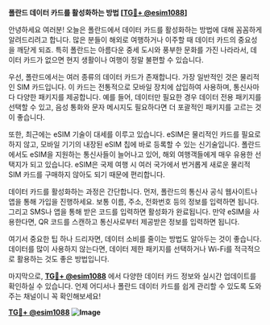 **폴란드 데이터 카드를 활성화하는 방법 [[TG💪+ @esim1088](https://t.me/s/esim1088)]**

안녕하세요 여러분! 오늘은 폴란드에서 데이터 카드를 활성화하는 방법에 대해 꼼꼼하게 알려드리려고 합니다. 많은 분들이 해외로 여행하거나 이주할 때 데이터 카드의 중요성을 깨닫게 되죠. 특히 폴란드는 아름다운 중세 도시와 풍부한 문화를 가진 나라라서, 데이터 카드가 없으면 현지 생활이나 여행이 정말 불편할 수 있습니다.

우선, 폴란드에서는 여러 종류의 데이터 카드가 존재합니다. 가장 일반적인 것은 물리적인 SIM 카드입니다. 이 카드는 전통적으로 모바일 장치에 삽입하여 사용하며, 통신사마다 다양한 패키지를 제공합니다. 예를 들어, 데이터만 필요한 경우 데이터 전용 패키지를 선택할 수 있고, 음성 통화와 문자 메시지도 필요하다면 더 포괄적인 패키지를 고르는 것이 좋습니다.

또한, 최근에는 eSIM 기술이 대세를 이루고 있습니다. eSIM은 물리적인 카드를 필요로 하지 않고, 모바일 기기의 내장된 eSIM 칩에 바로 등록할 수 있는 신기술입니다. 폴란드에서도 eSIM을 지원하는 통신사들이 늘어나고 있어, 해외 여행객들에게 매우 유용한 선택지가 되고 있습니다. eSIM은 국제 여행 시 여러 국가에서 번거롭게 새로운 물리적 SIM 카드를 구매하지 않아도 되기 때문에 편리합니다.

데이터 카드를 활성화하는 과정은 간단합니다. 먼저, 폴란드의 통신사 공식 웹사이트나 앱을 통해 가입을 진행하세요. 보통 이름, 주소, 전화번호 등의 정보를 입력하면 됩니다. 그리고 SMS나 앱을 통해 받은 코드를 입력하면 활성화가 완료됩니다. 만약 eSIM을 사용한다면, QR 코드를 스캔하고 통신사로부터 제공받은 정보를 입력하면 됩니다.

여기서 중요한 팁 하나 드리자면, 데이터 소비를 줄이는 방법도 알아두는 것이 좋습니다. 데이터를 많이 사용하지 않는다면, 데이터 제한 패키지를 선택하거나 Wi-Fi를 적극적으로 활용하는 것도 좋은 방법입니다.

마지막으로, **[TG💪+ @esim1088](https://t.me/s/esim1088)** 에서 다양한 데이터 카드 정보와 실시간 업데이트를 확인하실 수 있습니다. 언제 어디서나 폴란드 데이터 카드를 쉽게 관리할 수 있도록 도와주는 채널이니 꼭 확인해보세요!

**[TG💪+ @esim1088](https://t.me/s/esim1088) ![Image](https://i.postimg.cc/Y0z9fWf4/image.png)**